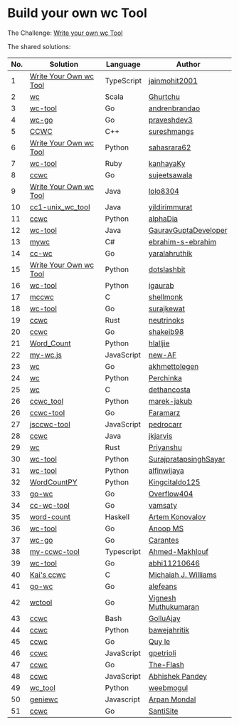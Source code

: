 # Build your own wc Tool

The Challenge: [Write your own wc Tool](https://codingchallenges.fyi/challenges/challenge-wc)

The shared solutions:

| No. | Solution | Language | Author |
|-----|----------|----------|--------|
| 1   | [Write Your Own wc Tool](https://github.com/jainmohit2001/coding-challenges/tree/master/src/1) | TypeScript | [jainmohit2001](https://github.com/jainmohit2001/) |
| 2   | [wc](https://github.com/Ghurtchu/wc) | Scala | [Ghurtchu](https://github.com/Ghurtchu/wc) |
| 3   | [wc-tool](https://github.com/andrenbrandao/wc-tool) | Go | [andrenbrandao](https://github.com/andrenbrandao) |
| 4   | [wc-go](https://github.com/praveshdev3/wc-go) | Go | [praveshdev3](https://github.com/praveshdev3/) |
| 5   | [CCWC](https://github.com/sureshmangs/Build-Your-Own-X/tree/main/ccwc/C%2B%2B) | C++ | [sureshmangs](https://github.com/sureshmangs) |
| 6   | [Write Your Own wc Tool](https://github.com/sahasrara62/codingchallenges.fyi/tree/main/word_count) | Python | [sahasrara62](https://github.com/sahasrara62/) |
| 7   | [wc-tool](https://github.com/kanhayaKy/wc-tool) | Ruby | [kanhayaKy](https://github.com/kanhayaKy) |
| 8   | [ccwc](https://github.com/sujeetsawala/ccwc) | Go | [sujeetsawala](https://github.com/sujeetsawala) |
| 9   | [Write Your Own wc Tool](https://github.com/lolo8304/coding-challenge/tree/main/no-1) | Java | [lolo8304 ](https://github.com/lolo8304) |
| 10  | [cc1-unix_wc_tool](https://github.com/yildirimmurat/cc1-unix_wc_tool) | Java | [yildirimmurat](https://github.com/yildirimmurat) |
| 11  | [ccwc](https://github.com/alphaDia/ccwc) | Python | [alphaDia](https://github.com/alphaDia/) |
| 12  | [wc-tool](https://github.com/GauravGuptaDeveloper/Coding-Challenges/tree/wc-tool/wc-tool) | Java | [GauravGuptaDeveloper](https://github.com/GauravGuptaDeveloper) |
| 13  | [mywc](https://github.com/ebrahim-s-ebrahim/mywc) | C# | [ebrahim-s-ebrahim](https://github.com/ebrahim-s-ebrahim) |
| 14  | [cc-wc](https://github.com/yaralahruthik/cc-wc) | Go | [yaralahruthik](https://github.com/yaralahruthik) |
| 15  | [Write Your Own wc Tool](https://github.com/dotslashbit/coding-challenges/tree/main/write_your_own_wc_tool) | Python | [dotslashbit](https://github.com/dotslashbit) |
| 16  | [wc-tool](https://github.com/igaurab/cc/tree/main/wc-tool) | Python | [igaurab](https://github.com/igaurab) |
| 17  | [mccwc](https://github.com/shellmonk/mccwc) | C | [shellmonk](https://github.com/shellmonk) |
| 18  | [wc-tool](https://github.com/surajkewat/wc-tool) | Go | [surajkewat](https://github.com/surajkewat) |
| 19  | [ccwc](https://github.com/neutrinoks/CodingChallenge/tree/main/ccwc) | Rust | [neutrinoks](https://github.com/neutrinoks) |
| 20  | [ccwc](https://github.com/shakeib98/ccwc) | Go | [shakeib98](https://github.com/shakeib98) |
| 21  | [Word_Count](https://github.com/hlalljie/Word_Count) | Python | [hlalljie](https://github.com/hlalljie) |
| 22  | [my-wc.js](https://github.com/new-AF/my-wc.js) | JavaScript | [new-AF](https://github.com/new-AF) |
| 23  | [wc](https://github.com/akhmettolegen/wc) | Go | [akhmettolegen](https://github.com/akhmettolegen) |
| 24  | [wc](https://github.com/Perchinka/WC-coding-challenges) | Python | [Perchinka](https://github.com/Perchinka) |
| 25  | [wc](https://github.com/dethancosta/ccwc) | C | [dethancosta](https://github.com/dethancosta) |
| 26  | [ccwc_tool](https://github.com/marek-jakub/ccwc_tool) | Python | [marek-jakub](https://github.com/marek-jakub) |
| 26  | [ccwc-tool](https://github.com/faramarzaf/ccwc-tool) | Go | [Faramarz](https://github.com/faramarzaf) |
| 27  | [jsccwc-tool](https://github.com/pedrocarr/jsccwc-tool) | JavaScript | [pedrocarr](https://github.com/pedrocarr) |
| 28  | [ccwc](https://github.com/jkjarvis/John_crickett_coding_challenges/tree/main/challenge_1_wc) | Java | [jkjarvis](https://github.com/jkjarvis) |
| 29  | [wc](https://github.com/indierusty/wc) | Rust | [Priyanshu](https://github.com/indierusty) |
| 30  | [wc-tool](https://github.com/SurajpratapsinghSayar/wc-tool) | Python | [SurajpratapsinghSayar](https://github.com/SurajpratapsinghSayar) |
| 31  | [wc-tool](https://github.com/alfinwijaya/wc-tool) | Python | [alfinwijaya](https://github.com/alfinwijaya) |
| 32  | [WordCountPY](https://github.com/Kingcitaldo125/WordCountPY) | Python | [Kingcitaldo125](https://github.com/Kingcitaldo125) |
| 33  | [go-wc](https://github.com/Overflow404/go-wc) | Go | [Overflow404](https://github.com/Overflow404) |
| 34  | [cc-wc-tool](https://github.com/vamsaty/cc-wc-tool) | Go | [vamsaty](https://github.com/vamsaty) |
| 35  | [word-count](https://github.com/izebit/coding-challenges/tree/master/1-word-count) | Haskell | [Artem Konovalov](https://github.com/izebit) |
| 36  | [wc-tool](https://gitlab.com/coderanoopms/wc-tool) | Go | [Anoop MS](https://gitlab.com/coderanoopms) |
| 37  | [wc-go](https://github.com/carantes/wc-go) | Go | [Carantes](https://github.com/carantes) |
| 38  | [my-ccwc-tool](https://github.com/ahmed22362/weekly-coding-challenges/tree/main/01_Build_your_own_wc) | Typescript | [Ahmed-Makhlouf](https://github.com/ahmed22362) |
| 39  | [wc-tool](https://github.com/abhi11210646/wc-tool) | Go | [abhi11210646](https://github.com/abhi11210646) |
| 40  | [Kai's ccwc](https://github.com/CaiCanCode/ccwc) | C | [Michaiah J. Williams](https://github.com/CaiCanCode) |
| 41  | [go-wc](https://github.com/alefeans/go-wc) | Go | [alefeans](https://github.com/alefeans) |
| 42  | [wctool](https://github.com/vigneshm243/CodingChallenges/tree/main/wctool) | Go | [Vignesh Muthukumaran](https://github.com/vigneshm243)
| 43  | [ccwc](https://github.com/GolluAjay/codeChallenges/tree/main/write_your_own_wc_tool) | Bash | [GolluAjay](https://github.com/GolluAjay) |
| 44  | [ccwc](https://github.com/bawejahritik/cli---word-count-tool) | Python | [bawejahritik](https://github.com/bawejahritik) |
| 45  | [ccwc](https://github.com/elq81hc/coding-challenges/tree/master/wc_tool) | Go | [Quy le](https://github.com/elq81hc) |
| 46  | [ccwc](https://github.com/gpetrioli/coding-challenges/tree/main/challenge-1-wc-command) | JavaScript | [gpetrioli](https://github.com/gpetrioli) |
| 47  | [ccwc](https://github.com/The-Flash/ccwc) | Go | [The-Flash](https://github.com/The-Flash) |
| 48  | [ccwc](https://github.com/abhie16/wc-cmnd-clone) | JavaScript | [Abhishek Pandey](https://github.com/abhie16) |
| 49  | [wc_tool](https://github.com/WeebMogul/Coding-Challenges-solutions/tree/main/Challenge%201%20-%20wc%20tool) | Python | [weebmogul](https://github.com/WeebMogul) |
| 50  | [geniewc](https://github.com/arp99/Geniewc) | Javascript | [Arpan Mondal](https://github.com/arp99) |
| 51  | [ccwc](https://github.com/SantiSite/ccwc) | Go | [SantiSite](https://github.com/SantiSite) |
